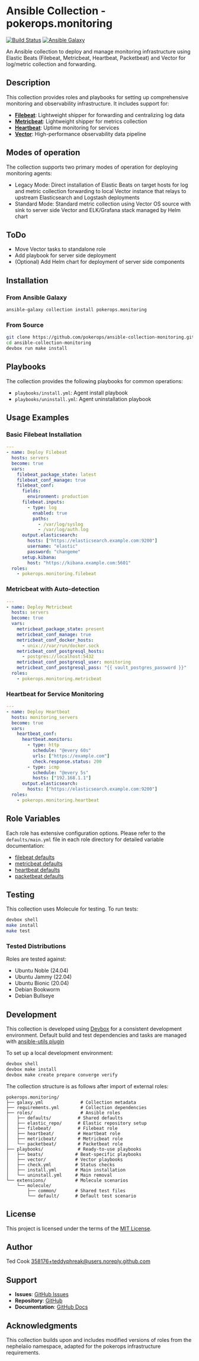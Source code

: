 # Ansible Collection - pokerops.monitoring

[![Build Status](https://github.com/pokerops/ansible-collection-monitoring/actions/workflows/build.yml/badge.svg)](https://github.com/pokerops/ansible-collection-monitoring/actions/workflows/build.yml)
[![Ansible Galaxy](http://img.shields.io/badge/ansible--galaxy-pokerops.monitoring-blue.svg)](https://galaxy.ansible.com/ui/repo/published/pokerops/monitoring/)

An Ansible collection to deploy and manage monitoring infrastructure using Elastic Beats (Filebeat, Metricbeat, Heartbeat, Packetbeat) and Vector for log/metric collection and forwarding.

## Description

This collection provides roles and playbooks for setting up comprehensive monitoring and observability infrastructure. It includes support for:

- [**Filebeat**](https://www.elastic.co/beats/filebeat): Lightweight shipper for forwarding and centralizing log data
- [**Metricbeat**](https://www.elastic.co/beats/metricbeat): Lightweight shipper for metrics collection
- [**Heartbeat**](https://www.elastic.co/beats/heartbeat): Uptime monitoring for services
- [**Vector**](https://vector.dev/): High-performance observability data pipeline

## Modes of operation

The collection supports two primary modes of operation for deploying monitoring agents:

- Legacy Mode: Direct installation of Elastic Beats on target hosts for log and metric collection forwarding to local Vector instance that relays to upstream Elasticsearch and Logstash deployments
- Standard Mode: Standard metric collection using Vector OS source with sink to server side Vector and ELK/Grafana stack managed by Helm chart

## ToDo

- Move Vector tasks to standalone role
- Add playbook for server side deployment
- (Optional) Add Helm chart for deployment of server side components

## Installation

### From Ansible Galaxy

```bash
ansible-galaxy collection install pokerops.monitoring
```

### From Source

```bash
git clone https://github.com/pokerops/ansible-collection-monitoring.git
cd ansible-collection-monitoring
devbox run make install
```

## Playbooks

The collection provides the following playbooks for common operations:

- `playbooks/install.yml`: Agent install playbook
- `playbooks/uninstall.yml`: Agent uninstallation playbook

## Usage Examples

### Basic Filebeat Installation

```yaml
---
- name: Deploy Filebeat
  hosts: servers
  become: true
  vars:
    filebeat_package_state: latest
    filebeat_conf_manage: true
    filebeat_conf:
      fields:
        environment: production
      filebeat.inputs:
        - type: log
          enabled: true
          paths:
            - /var/log/syslog
            - /var/log/auth.log
      output.elasticsearch:
        hosts: ["https://elasticsearch.example.com:9200"]
        username: "elastic"
        password: "changeme"
      setup.kibana:
        host: "https://kibana.example.com:5601"
  roles:
    - pokerops.monitoring.filebeat
```

### Metricbeat with Auto-detection

```yaml
---
- name: Deploy Metricbeat
  hosts: servers
  become: true
  vars:
    metricbeat_package_state: present
    metricbeat_conf_manage: true
    metricbeat_conf_docker_hosts:
      - unix:///var/run/docker.sock
    metricbeat_conf_postgresql_hosts:
      - postgres://localhost:5432
    metricbeat_conf_postgresql_user: monitoring
    metricbeat_conf_postgresql_pass: "{{ vault_postgres_password }}"
  roles:
    - pokerops.monitoring.metricbeat
```

### Heartbeat for Service Monitoring

```yaml
---
- name: Deploy Heartbeat
  hosts: monitoring_servers
  become: true
  vars:
    heartbeat_conf:
      heartbeat.monitors:
        - type: http
          schedule: "@every 60s"
          urls: ["https://example.com"]
          check.response.status: 200
        - type: icmp
          schedule: "@every 5s"
          hosts: ["192.168.1.1"]
      output.elasticsearch:
        hosts: ["https://elasticsearch.example.com:9200"]
  roles:
    - pokerops.monitoring.heartbeat
```

## Role Variables

Each role has extensive configuration options. Please refer to the `defaults/main.yml` file in each role directory for detailed variable documentation:

- [filebeat defaults](roles/filebeat/defaults/main.yml)
- [metricbeat defaults](roles/metricbeat/defaults/main.yml)
- [heartbeat defaults](roles/heartbeat/defaults/main.yml)
- [packetbeat defaults](roles/packetbeat/defaults/main.yml)

## Testing

This collection uses Molecule for testing. To run tests:

```bash
devbox shell
make install
make test
```

### Tested Distributions

Roles are tested against:

- Ubuntu Noble (24.04)
- Ubuntu Jammy (22.04)
- Ubuntu Bionic (20.04)
- Debian Bookworm
- Debian Bullseye

## Development

This collection is developed using [Devbox](https://devbox.sh) for a consistent development environment.
Default build and test dependencies and tasks are managed with [ansible-utils plugin ](https://github.com/pokerops/ansible-utilspokerops/ansible-utils.git)

To set up a local development environment:

```bash
devbox shell
devbox make install
devbox make create prepare converge verify
```

The collection structure is as follows after import of external roles:

```
pokerops.monitoring/
├── galaxy.yml              # Collection metadata
├── requirements.yml        # Collection dependencies
├── roles/                  # Ansible roles
│   ├── defaults/          # Shared defaults
│   ├── elastic_repo/      # Elastic repository setup
│   ├── filebeat/          # Filebeat role
│   ├── heartbeat/         # Heartbeat role
│   ├── metricbeat/        # Metricbeat role
│   └── packetbeat/        # Packetbeat role
├── playbooks/             # Ready-to-use playbooks
│   ├── beats/            # Beat-specific playbooks
│   ├── vector/           # Vector playbooks
│   ├── check.yml         # Status checks
│   ├── install.yml       # Main installation
│   └── uninstall.yml     # Main removal
└── extensions/           # Molecule scenarios
    └── molecule/
        ├── common/       # Shared test files
        └── default/      # Default test scenario
```

## License

This project is licensed under the terms of the [MIT License](https://opensource.org/license/mit).

## Author

Ted Cook <358176+teddyphreak@users.noreply.github.com>

## Support

- **Issues**: [GitHub Issues](https://github.com/pokerops/ansible-collection-monitoring/issues)
- **Repository**: [GitHub](https://github.com/pokerops/ansible-collection-monitoring)
- **Documentation**: [GitHub Docs](https://github.com/pokerops/ansible-collection-monitoring)

## Acknowledgments

This collection builds upon and includes modified versions of roles from the nephelaiio namespace, adapted for the pokerops infrastructure requirements.
